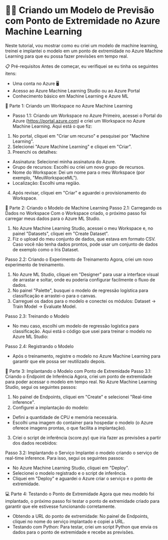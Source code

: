 # 🧑‍💻 Criando um Modelo de Previsão com Ponto de Extremidade no Azure Machine Learning

Neste tutorial, vou mostrar como eu criei um modelo de machine learning, treinei e implantei o modelo em um ponto de extremidade no Azure Machine Learning para que eu possa fazer previsões em tempo real.

📋 Pré-requisitos
Antes de começar, eu verifiquei se eu tinha os seguintes itens:
- Uma conta no Azure 🖥️
- Acesso ao Azure Machine Learning Studio ou ao Azure Portal
- Conhecimento básico em Machine Learning e Azure ML

🚀 Parte 1: Criando um Workspace no Azure Machine Learning
- Passo 1.1: Criando um Workspace no Azure
Primeiro, acessei o Portal do Azure (https://portal.azure.com) e criei um Workspace no Azure Machine Learning. Aqui está o que fiz:
1. No portal, cliquei em "Criar um recurso" e pesquisei por "Machine Learning".
2. Selecionei "Azure Machine Learning" e cliquei em "Criar".
3. Preenchi os detalhes:
- Assinatura: Selecionei minha assinatura do Azure.
- Grupo de recursos: Escolhi ou criei um novo grupo de recursos.
- Nome do Workspace: Dei um nome para o meu Workspace (por exemplo, "MeuWorkspaceML").
- Localização: Escolhi uma região.
4. Após revisar, cliquei em "Criar" e aguardei o provisionamento do Workspace.

🔧 Parte 2: Criando o Modelo de Machine Learning
Passo 2.1: Carregando os Dados no Workspace
Com o Workspace criado, o próximo passo foi carregar meus dados para o Azure ML Studio.
1. No Azure Machine Learning Studio, acessei o meu Workspace e, no painel "Datasets", cliquei em "Create Dataset".
2. Fiz o upload do meu conjunto de dados, que estava em formato CSV. Caso você não tenha dados prontos, pode usar um conjunto de dados de exemplo como o Iris Dataset.

Passo 2.2: Criando o Experimento de Treinamento
Agora, criei um novo experimento de treinamento.
1. No Azure ML Studio, cliquei em "Designer" para usar a interface visual de arrastar e soltar, onde eu poderia configurar facilmente o fluxo de dados.
2. No painel "Palette", busquei o modelo de regressão logística para classificação e arrastei-o para o canvas.
3. Carreguei os dados para o modelo e conectei os módulos:
Dataset → Train Model → Evaluate Model.

Passo 2.3: Treinando o Modelo
- No meu caso, escolhi um modelo de regressão logística para classificação. Aqui está o código que usei para treinar o modelo no Azure ML Studio:

Passo 2.4: Registrando o Modelo
- Após o treinamento, registre o modelo no Azure Machine Learning para garantir que ele possa ser reutilizado depois.

📡 Parte 3: Implantando o Modelo com Ponto de Extremidade
Passo 3.1: Criando o Endpoint de Inferência
Agora, criei um ponto de extremidade para poder acessar o modelo em tempo real. No Azure Machine Learning Studio, segui os seguintes passos:
1. No painel de Endpoints, cliquei em "Create" e selecionei "Real-time inference".
2. Configurei a implantação do modelo:
- Defini a quantidade de CPU e memória necessária.
- Escolhi uma imagem do container para hospedar o modelo (o Azure oferece imagens prontas, o que facilita a implantação).
3. Criei o script de inferência (score.py) que iria fazer as previsões a partir dos dados recebidos:

Passo 3.2: Implantando o Serviço
Implantei o modelo criando o serviço de real-time inference. Para isso, segui os seguintes passos:
- No Azure Machine Learning Studio, cliquei em "Deploy".
- Selecionei o modelo registrado e o script de inferência.
- Cliquei em "Deploy" e aguardei o Azure criar o serviço e o ponto de extremidade.

💻 Parte 4: Testando o Ponto de Extremidade
Agora que meu modelo foi implantado, o próximo passo foi testar o ponto de extremidade criado para garantir que ele estivesse funcionando corretamente.
- Obtendo a URL do ponto de extremidade: No painel de Endpoints, cliquei no nome do serviço implantado e copiei a URL.
- Testando com Python: Para testar, criei um script Python que envia os dados para o ponto de extremidade e recebe as previsões.
